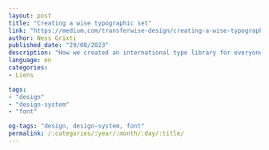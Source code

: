 ```yaml
---
layout: post
title: "Creating a wise typographic set"
link: "https://medium.com/transferwise-design/creating-a-wise-typographic-set-1052503f9f01"
author: Ness Grixti
published_date: "29/08/2023"
description: "How we created an international type library for everyone, everywhere."
language: en
categories:
- Liens

tags:
- "design"
- "design-system"
- "font"

og-tags: "design, design-system, font"
permalink: /:categories/:year/:month/:day/:title/
---
```

